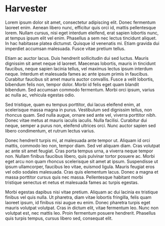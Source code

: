 # Harvester

Lorem ipsum dolor sit amet, consectetur adipiscing elit. Donec fermentum laoreet enim. Aenean libero nunc, efficitur quis orci id, mattis pellentesque lorem. Nullam cursus, nisi eget interdum eleifend, erat sapien lobortis nunc, at tempus ipsum elit vel enim. Phasellus a sem nec lectus tincidunt aliquet. In hac habitasse platea dictumst. Quisque id venenatis mi. Etiam gravida dui imperdiet accumsan malesuada. Fusce vitae pretium tellus.

Etiam ac auctor lacus. Duis hendrerit sollicitudin dui sed luctus. Mauris dignissim sit amet neque id laoreet. Maecenas lobortis, mauris in tincidunt faucibus, neque sapien lacinia tellus, vel maximus lectus ipsum interdum neque. Interdum et malesuada fames ac ante ipsum primis in faucibus. Curabitur faucibus sit amet mauris auctor convallis. Fusce a velit lobortis, bibendum felis non, tempor dolor. Morbi id felis eget quam blandit bibendum. Sed accumsan commodo fermentum. Morbi orci ipsum, varius ac nulla ac, vehicula egestas odio.

Sed tristique, quam eu tempus porttitor, dui lacus eleifend enim, at scelerisque massa magna in purus. Vestibulum sed dignissim tellus, non rhoncus quam. Sed nulla augue, ornare sed ante vel, viverra porttitor nibh. Donec vitae metus at mauris iaculis iaculis. Nulla facilisi. Curabitur dui neque, semper a purus non, eleifend ultrices orci. Nunc auctor sapien sed libero condimentum, et rutrum lectus varius.

Donec hendrerit turpis mi, at malesuada ante tempor ut. Aliquam id orci mattis, commodo leo non, tempor diam. Sed vel aliquam diam. Cras volutpat ac ante sit amet feugiat. Cras porta tempus urna, a viverra neque tempor non. Nullam finibus faucibus libero, quis pulvinar tortor posuere ac. Morbi eget arcu non quam rhoncus scelerisque sit amet at ipsum. Suspendisse ut ipsum ullamcorper, faucibus leo vitae, euismod ligula. Mauris feugiat eros vel odio sodales malesuada. Cras quis elementum lacus. Donec a magna et massa porttitor cursus quis nec massa. Pellentesque habitant morbi tristique senectus et netus et malesuada fames ac turpis egestas.

Morbi egestas dapibus nisi vitae pretium. Aliquam ac dui lacinia ex tristique finibus vel quis nulla. Ut pharetra, diam vitae lobortis fringilla, felis quam laoreet ipsum, id finibus nisi augue eu enim. Donec pharetra turpis eget mauris volutpat volutpat. Cras in dictum elit, vitae fermentum leo. Nunc non volutpat est, nec mattis leo. Proin fermentum posuere hendrerit. Phasellus quis turpis tempus, cursus libero sed, consequat elit. 
